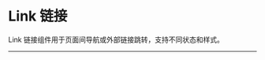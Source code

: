 # Link 链接

Link 链接组件用于页面间导航或外部链接跳转，支持不同状态和样式。

---

<script setup>
import LinkBasicUse from "./component/link-basic-use.md"
import LinkIcon from "./component/link-icon.md"
import LinkStatus from "./component/link-status.md"
import LinkHover from "./component/link-hover.md"
import LinkLoading from "./component/link-loading.md"
import LinkApi from "./component/link-api.md"
import LinkTip from "./component/link-tip.md"
</script>

<link-basic-use />
<link-status />
<link-hover />
<link-icon />
<link-loading />
<link-api />
<link-tip />
